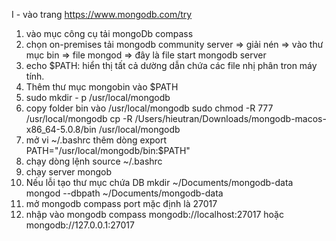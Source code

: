 I - vào trang https://www.mongodb.com/try
1. vào mục công cụ tải mongoDb compass
2. chọn on-premises
tải mongodb community server => giải nén => vào thư mục bin => file mongod => đây là file start mongodb server
3. echo $PATH: hiển thị tất cả dường dẫn chứa các file nhị phân tron máy tính.
4. Thêm thư mục mongobin vào $PATH
5. sudo mkdir - p /usr/local/mongodb
6. copy folder bin vào  /usr/local/mongodb
sudo chmod -R 777 /usr/local/mongodb
cp -R /Users/hieutran/Downloads/mongodb-macos-x86_64-5.0.8/bin /usr/local/mongodb 
7. mở vi ~/.bashrc
thêm dòng export PATH="/usr/local/mongodb/bin:$PATH"
8. chạy dòng lệnh 
source ~/.bashrc 
9. chạy server mongob
10. Nếu lỗi
tạo thư mục chứa DB
mkdir  ~/Documents/mongodb-data
mongod --dbpath ~/Documents/mongodb-data
11. mở mongodb compass
port mặc định là 27017
12. nhập vào mongodb compass
mongodb://localhost:27017 hoặc mongodb://127.0.0.1:27017